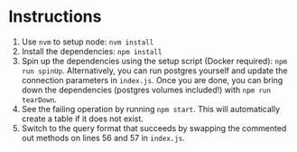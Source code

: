 # Instructions

1. Use `nvm` to setup node: `nvm install`
2. Install the dependencies: `npm install`
3. Spin up the dependencies using the setup script (Docker required): `npm run spinUp`. Alternatively, you can run postgres yourself and update the connection parameters in `index.js`. Once you are done, you can bring down the dependencies (postgres volumes included!) with `npm run tearDown`.
4. See the failing operation by running `npm start`. This will automatically create a table if it does not exist.
5. Switch to the query format that succeeds by swapping the commented out methods on lines 56 and 57 in `index.js`.
